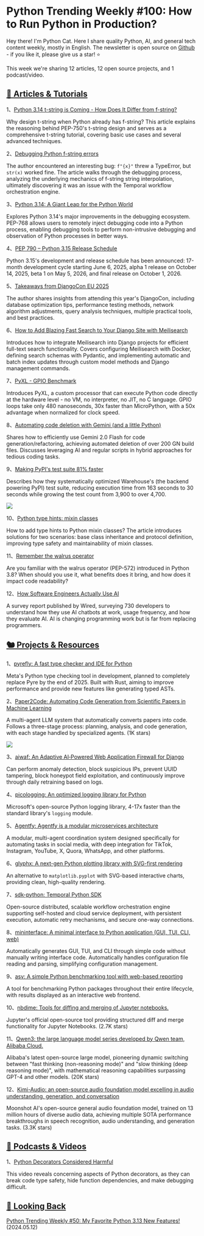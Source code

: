 # Python Trending Weekly #100: How to Run Python in Production?

Hey there! I'm Python Cat. Here I share quality Python, AI, and general tech content weekly, mostly in English. The newsletter is open source on [Github](https://github.com/chinesehuazhou/python-weekly) - if you like it, please give us a star! ⭐

This week we're sharing 12 articles, 12 open source projects, and 1 podcast/video.

## [🦄 Articles & Tutorials](https://xiaobot.net/p/python_weekly)

1、[Python 3.14 t-string is Coming - How Does It Differ from f-string?](https://pythoncat.top/posts/2025-04-27-t-string)

Why design t-string when Python already has f-string? This article explains the reasoning behind PEP-750's t-string design and serves as a comprehensive t-string tutorial, covering basic use cases and several advanced techniques.

2、[Debugging Python f-string errors](https://brandonchinn178.github.io/posts/2025/04/26/debugging-python-fstring-errors/)

The author encountered an interesting bug: `f"{x}"` threw a TypeError, but `str(x)` worked fine. The article walks through the debugging process, analyzing the underlying mechanics of f-string string interpolation, ultimately discovering it was an issue with the Temporal workflow orchestration engine.

3、[Python 3.14: A Giant Leap for the Python World](https://www.manjusaka.blog/posts/2025/04/26/3-14-is-one-of-the-best-python-version/)

Explores Python 3.14's major improvements in the debugging ecosystem. PEP-768 allows users to remotely inject debugging code into a Python process, enabling debugging tools to perform non-intrusive debugging and observation of Python processes in better ways.

4、[PEP 790 – Python 3.15 Release Schedule](https://peps.python.org/pep-0790/)

Python 3.15's development and release schedule has been announced: 17-month development cycle starting June 6, 2025, alpha 1 release on October 14, 2025, beta 1 on May 5, 2026, and final release on October 1, 2026.

5、[Takeaways from DjangoCon EU 2025](https://www.zachbellay.com/posts/djangocon-eu-2025)

The author shares insights from attending this year's DjangoCon, including database optimization tips, performance testing methods, network algorithm adjustments, query analysis techniques, multiple practical tools, and best practices.

6、[How to Add Blazing Fast Search to Your Django Site with Meilisearch](https://www.revsys.com/tidbits/how-to-add-blazing-fast-search-to-your-django-site-with-meilisearch/)

Introduces how to integrate Meilisearch into Django projects for efficient full-text search functionality. Covers configuring Meilisearch with Docker, defining search schemas with Pydantic, and implementing automatic and batch index updates through custom model methods and Django management commands.

7、[PyXL - GPIO Benchmark](https://www.runpyxl.com/gpio)

Introduces PyXL, a custom processor that can execute Python code directly at the hardware level - no VM, no interpreter, no JIT, no C language. GPIO loops take only 480 nanoseconds, 30x faster than MicroPython, with a 50x advantage when normalized for clock speed.

8、[Automating code deletion with Gemini (and a little Python)](https://technicalwriting.dev/ml/gn.html)

Shares how to efficiently use Gemini 2.0 Flash for code generation/refactoring, achieving automated deletion of over 200 GN build files. Discusses leveraging AI and regular scripts in hybrid approaches for tedious coding tasks.

9、[Making PyPI's test suite 81% faster](https://blog.trailofbits.com/2025/05/01/making-pypis-test-suite-81-faster/)

Describes how they systematically optimized Warehouse's (the backend powering PyPI) test suite, reducing execution time from 163 seconds to 30 seconds while growing the test count from 3,900 to over 4,700.

![](https://img.pythoncat.top/2025-05-03-pypi.png)

10、[Python type hints: mixin classes](https://adamj.eu/tech/2025/05/01/python-type-hints-mixin-classes/)

How to add type hints to Python mixin classes? The article introduces solutions for two scenarios: base class inheritance and protocol definition, improving type safety and maintainability of mixin classes.

11、[Remember the walrus operator](https://www.mostlypython.com/remember-the-walrus-operator/)

Are you familiar with the walrus operator (PEP-572) introduced in Python 3.8? When should you use it, what benefits does it bring, and how does it impact code readability?

12、[How Software Engineers Actually Use AI](https://www.wired.com/story/how-software-engineers-coders-actually-use-ai/)

A survey report published by Wired, surveying 730 developers to understand how they use AI chatbots at work, usage frequency, and how they evaluate AI. AI is changing programming work but is far from replacing programmers.

## [🐿️ Projects & Resources](https://xiaobot.net/p/python_weekly)

1、[pyrefly: A fast type checker and IDE for Python](https://github.com/facebook/pyrefly)

Meta's Python type checking tool in development, planned to completely replace Pyre by the end of 2025. Built with Rust, aiming to improve performance and provide new features like generating typed ASTs.

2、[Paper2Code: Automating Code Generation from Scientific Papers in Machine Learning](https://github.com/going-doer/Paper2Code)

A multi-agent LLM system that automatically converts papers into code. Follows a three-stage process: planning, analysis, and code generation, with each stage handled by specialized agents. (1K stars)

![](https://img.pythoncat.top/2025-05-02-paper2code.png)

3、[aiwaf: An Adaptive AI‑Powered Web Application Firewall for Django](https://github.com/aayushgauba/aiwaf/tree/main)

Can perform anomaly detection, block suspicious IPs, prevent UUID tampering, block honeypot field exploitation, and continuously improve through daily retraining based on logs.

4、[picologging: An optimized logging library for Python](https://github.com/microsoft/picologging)

Microsoft's open-source Python logging library, 4-17x faster than the standard library's `logging` module.

5、[Agentfy: Agentfy is a modular microservices architecture](https://github.com/Agentfy-io/Agentfy/tree/main)

A modular, multi-agent coordination system designed specifically for automating tasks in social media, with deep integration for TikTok, Instagram, YouTube, X, Quora, WhatsApp, and other platforms.

6、[glyphx: A next-gen Python plotting library with SVG-first rendering](https://github.com/kjkoeller/glyphx)

An alternative to `matplotlib.pyplot` with SVG-based interactive charts, providing clean, high-quality rendering.

7、[sdk-python: Temporal Python SDK](https://github.com/temporalio/sdk-python)

Open-source distributed, scalable workflow orchestration engine supporting self-hosted and cloud service deployment, with persistent execution, automatic retry mechanisms, and secure one-way connections.

8、[mininterface: A minimal interface to Python application (GUI, TUI, CLI, web)](https://github.com/CZ-NIC/mininterface)

Automatically generates GUI, TUI, and CLI through simple code without manually writing interface code. Automatically handles configuration file reading and parsing, simplifying configuration management.

9、[asv: A simple Python benchmarking tool with web-based reporting](https://github.com/airspeed-velocity/asv)

A tool for benchmarking Python packages throughout their entire lifecycle, with results displayed as an interactive web frontend.

10、[nbdime: Tools for diffing and merging of Jupyter notebooks.](https://github.com/jupyter/nbdime)

Jupyter's official open-source tool providing structured diff and merge functionality for Jupyter Notebooks. (2.7K stars)

11、[Qwen3: the large language model series developed by Qwen team, Alibaba Cloud.](https://github.com/QwenLM/Qwen3)

Alibaba's latest open-source large model, pioneering dynamic switching between "fast thinking (non-reasoning mode)" and "slow thinking (deep reasoning mode)", with mathematical reasoning capabilities surpassing GPT-4 and other models. (20K stars)

12、[Kimi-Audio: an open-source audio foundation model excelling in audio understanding, generation, and conversation](https://github.com/MoonshotAI/Kimi-Audio)

Moonshot AI's open-source general audio foundation model, trained on 13 million hours of diverse audio data, achieving multiple SOTA performance breakthroughs in speech recognition, audio understanding, and generation tasks. (3.3K stars)

## [🐢 Podcasts & Videos](https://xiaobot.net/p/python_weekly)

1、[Python Decorators Considered Harmful](https://www.youtube.com/watch?v=dVnNc9oEnF8)

This video reveals concerning aspects of Python decorators, as they can break code type safety, hide function dependencies, and make debugging difficult.

## [🐧 Looking Back](https://xiaobot.net/p/python_weekly)

[Python Trending Weekly #50: My Favorite Python 3.13 New Features!](https://pythoncat.top/posts/2024-05-12-weekly) (2024.05.12)
